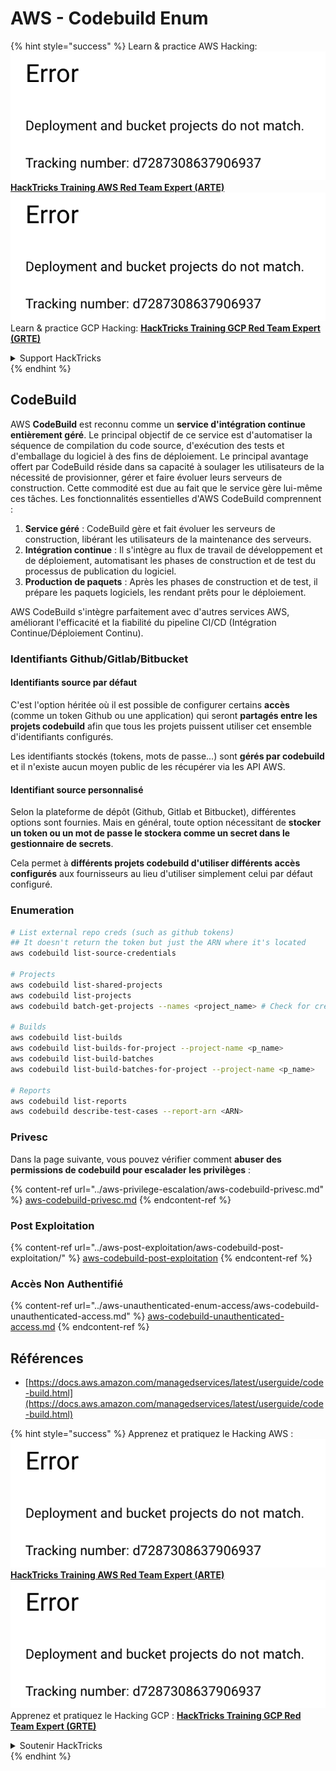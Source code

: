 # AWS - Codebuild Enum

{% hint style="success" %}
Learn & practice AWS Hacking:<img src="../../../.gitbook/assets/image (1) (1).png" alt="" data-size="line">[**HackTricks Training AWS Red Team Expert (ARTE)**](https://training.hacktricks.xyz/courses/arte)<img src="../../../.gitbook/assets/image (1) (1).png" alt="" data-size="line">\
Learn & practice GCP Hacking: <img src="../../../.gitbook/assets/image (2).png" alt="" data-size="line">[**HackTricks Training GCP Red Team Expert (GRTE)**<img src="../../../.gitbook/assets/image (2).png" alt="" data-size="line">](https://training.hacktricks.xyz/courses/grte)

<details>

<summary>Support HackTricks</summary>

* Check the [**subscription plans**](https://github.com/sponsors/carlospolop)!
* **Join the** 💬 [**Discord group**](https://discord.gg/hRep4RUj7f) or the [**telegram group**](https://t.me/peass) or **follow** us on **Twitter** 🐦 [**@hacktricks\_live**](https://twitter.com/hacktricks\_live)**.**
* **Share hacking tricks by submitting PRs to the** [**HackTricks**](https://github.com/carlospolop/hacktricks) and [**HackTricks Cloud**](https://github.com/carlospolop/hacktricks-cloud) github repos.

</details>
{% endhint %}

## CodeBuild

AWS **CodeBuild** est reconnu comme un **service d'intégration continue entièrement géré**. Le principal objectif de ce service est d'automatiser la séquence de compilation du code source, d'exécution des tests et d'emballage du logiciel à des fins de déploiement. Le principal avantage offert par CodeBuild réside dans sa capacité à soulager les utilisateurs de la nécessité de provisionner, gérer et faire évoluer leurs serveurs de construction. Cette commodité est due au fait que le service gère lui-même ces tâches. Les fonctionnalités essentielles d'AWS CodeBuild comprennent :

1. **Service géré** : CodeBuild gère et fait évoluer les serveurs de construction, libérant les utilisateurs de la maintenance des serveurs.
2. **Intégration continue** : Il s'intègre au flux de travail de développement et de déploiement, automatisant les phases de construction et de test du processus de publication du logiciel.
3. **Production de paquets** : Après les phases de construction et de test, il prépare les paquets logiciels, les rendant prêts pour le déploiement.

AWS CodeBuild s'intègre parfaitement avec d'autres services AWS, améliorant l'efficacité et la fiabilité du pipeline CI/CD (Intégration Continue/Déploiement Continu).

### **Identifiants Github/Gitlab/Bitbucket**

#### **Identifiants source par défaut**

C'est l'option héritée où il est possible de configurer certains **accès** (comme un token Github ou une application) qui seront **partagés entre les projets codebuild** afin que tous les projets puissent utiliser cet ensemble d'identifiants configurés.

Les identifiants stockés (tokens, mots de passe...) sont **gérés par codebuild** et il n'existe aucun moyen public de les récupérer via les API AWS.

#### Identifiant source personnalisé

Selon la plateforme de dépôt (Github, Gitlab et Bitbucket), différentes options sont fournies. Mais en général, toute option nécessitant de **stocker un token ou un mot de passe le stockera comme un secret dans le gestionnaire de secrets**.

Cela permet à **différents projets codebuild d'utiliser différents accès configurés** aux fournisseurs au lieu d'utiliser simplement celui par défaut configuré.

### Enumeration
```bash
# List external repo creds (such as github tokens)
## It doesn't return the token but just the ARN where it's located
aws codebuild list-source-credentials

# Projects
aws codebuild list-shared-projects
aws codebuild list-projects
aws codebuild batch-get-projects --names <project_name> # Check for creds in env vars

# Builds
aws codebuild list-builds
aws codebuild list-builds-for-project --project-name <p_name>
aws codebuild list-build-batches
aws codebuild list-build-batches-for-project --project-name <p_name>

# Reports
aws codebuild list-reports
aws codebuild describe-test-cases --report-arn <ARN>
```
### Privesc

Dans la page suivante, vous pouvez vérifier comment **abuser des permissions de codebuild pour escalader les privilèges** :

{% content-ref url="../aws-privilege-escalation/aws-codebuild-privesc.md" %}
[aws-codebuild-privesc.md](../aws-privilege-escalation/aws-codebuild-privesc.md)
{% endcontent-ref %}

### Post Exploitation

{% content-ref url="../aws-post-exploitation/aws-codebuild-post-exploitation/" %}
[aws-codebuild-post-exploitation](../aws-post-exploitation/aws-codebuild-post-exploitation/)
{% endcontent-ref %}

### Accès Non Authentifié

{% content-ref url="../aws-unauthenticated-enum-access/aws-codebuild-unauthenticated-access.md" %}
[aws-codebuild-unauthenticated-access.md](../aws-unauthenticated-enum-access/aws-codebuild-unauthenticated-access.md)
{% endcontent-ref %}

## Références

* [https://docs.aws.amazon.com/managedservices/latest/userguide/code-build.html](https://docs.aws.amazon.com/managedservices/latest/userguide/code-build.html)

{% hint style="success" %}
Apprenez et pratiquez le Hacking AWS :<img src="../../../.gitbook/assets/image (1) (1).png" alt="" data-size="line">[**HackTricks Training AWS Red Team Expert (ARTE)**](https://training.hacktricks.xyz/courses/arte)<img src="../../../.gitbook/assets/image (1) (1).png" alt="" data-size="line">\
Apprenez et pratiquez le Hacking GCP : <img src="../../../.gitbook/assets/image (2).png" alt="" data-size="line">[**HackTricks Training GCP Red Team Expert (GRTE)**<img src="../../../.gitbook/assets/image (2).png" alt="" data-size="line">](https://training.hacktricks.xyz/courses/grte)

<details>

<summary>Soutenir HackTricks</summary>

* Vérifiez les [**plans d'abonnement**](https://github.com/sponsors/carlospolop) !
* **Rejoignez le** 💬 [**groupe Discord**](https://discord.gg/hRep4RUj7f) ou le [**groupe telegram**](https://t.me/peass) ou **suivez** nous sur **Twitter** 🐦 [**@hacktricks\_live**](https://twitter.com/hacktricks\_live)**.**
* **Partagez des astuces de hacking en soumettant des PRs aux** [**HackTricks**](https://github.com/carlospolop/hacktricks) et [**HackTricks Cloud**](https://github.com/carlospolop/hacktricks-cloud) dépôts github.

</details>
{% endhint %}

